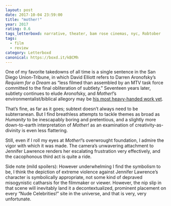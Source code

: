 ```yaml
---
layout: post 
date: 2017-10-04 23:59:00
title: "mother!"
year: 2017
rating: 0.6
tags_letterboxd: narrative, theater, bam rose cinemas, nyc, Robtober
tags:
  - film
  - review
category: Letterboxd
canonical: https://boxd.it/kBCMh
---
```


One of my favorite takedowns of all time is a single sentence in the San Diego Union-Tribune, in which David Elliott refers to Darren Aronofsky’s <cite>Requiem for a Dream</cite> as “less filmed than assembled by an MTV task force committed to the final obliteration of subtlety.” Seventeen years later, subtlety continues to elude Aronofsky, and <cite>Mother!</cite>’s environmentalist/biblical allegory may be [his most heavy-handed work yet](http://www.telegraph.co.uk/films/0/mother-meaning-spoilers-biblical-references-ending-explained/).

That’s fine, as far as it goes; subtext doesn’t always need to be subterranean. But I find breathless attempts to tackle themes as broad as *Humanity* to be inescapably boring and pretentious, and a slightly more down-to-earth interpretation of <cite>Mother!</cite> as an examination of creativity-as-divinity is even less flattering.

Still, even if I roll my eyes at <cite>Mother!</cite>’s overwrought foundation, I admire the vigor with which it was made. The camera’s unwavering attachment to Jennifer Lawrence renders her escalating frustration very effectively, and the cacophonous third act is quite a ride.

Side note (mild spoilers): However underwhelming I find the symbolism to be, I think the depiction of extreme violence against Jennifer Lawrence’s character is symbolically appropriate, not some kind of depraved misogynistic catharsis for the filmmaker or viewer. However, the nip slip in that scene will inevitably land it a decontextualized, prominent placement on every “Nude Celebrities!” site in the universe, and that is very, very unfortunate.